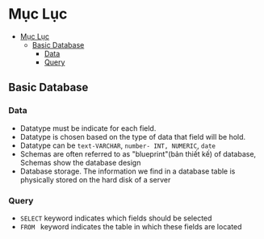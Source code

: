 # Mục Lục 
- [Mục Lục](#mục-lục)
  - [Basic Database](#basic-database)
    - [Data](#data)
    - [Query](#query)




## Basic Database
### Data
- Datatype must be indicate for each field.
- Datatype is chosen based on the type of data that field will be hold.
- Datatype can be `text-VARCHAR`, `number- INT, NUMERIC`, `date`
- Schemas are often referred to as "blueprint"(bản thiết kế) of database, Schemas show the database design
-  Database storage. The information we find in a database table is physically stored on the hard disk of a server
 
### Query
- `SELECT` keyword indicates which fields should be selected
- `FROM ` keyword indicates the table in which these fields are located